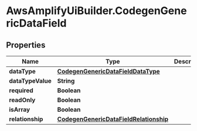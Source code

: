 # AwsAmplifyUiBuilder.CodegenGenericDataField

## Properties

Name | Type | Description | Notes
------------ | ------------- | ------------- | -------------
**dataType** | [**CodegenGenericDataFieldDataType**](CodegenGenericDataFieldDataType.md) |  | 
**dataTypeValue** | **String** |  | 
**required** | **Boolean** |  | 
**readOnly** | **Boolean** |  | 
**isArray** | **Boolean** |  | 
**relationship** | [**CodegenGenericDataFieldRelationship**](CodegenGenericDataFieldRelationship.md) |  | [optional] 


